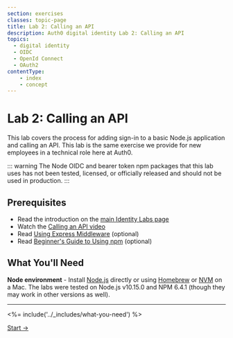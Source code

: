 ```yaml
---
section: exercises
classes: topic-page
title: Lab 2: Calling an API
description: Auth0 digital identity Lab 2: Calling an API
topics:
  - digital identity
  - OIDC
  - OpenId Connect
  - OAuth2
contentType:
    - index
    - concept
---
```

# Lab 2: Calling an API

This lab covers the process for adding sign-in to a basic Node.js application and calling an API. This lab is the same exercise we provide for new employees in a technical role here at Auth0.

::: warning
The Node OIDC and bearer token npm packages that this lab uses has not been tested, licensed, or officially released and should not be used in production.
:::

## Prerequisites

- Read the introduction on the [main Identity Labs page](/labs/)
- Watch the [Calling an API video](/videos/learn-identity/04-calling-an-api)
- Read [Using Express Middleware](https://expressjs.com/en/guide/using-middleware.html) (optional)
- Read [Beginner's Guide to Using npm](https://nodesource.com/blog/an-absolute-beginners-guide-to-using-npm/) (optional)

## What You'll Need

**Node environment** - Install [Node.js](https://nodejs.org) directly or using [Homebrew](https://formulae.brew.sh/formula/node) or [NVM](https://github.com/nvm-sh/nvm) on a Mac. The labs were tested on Node.js v10.15.0 and NPM 6.4.1 (though they may work in other versions as well).

---

<%= include('../_includes/what-you-need') %>

<a href="/identity-labs/02-calling-an-api/exercise-01" class="btn btn-transparent">Start →</a>
